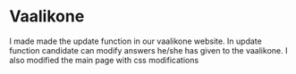 # Vaalikone

I made made the update function in our vaalikone website. In update function candidate can modify answers he/she has given to the vaalikone. 
I also modified the main page with css modifications
